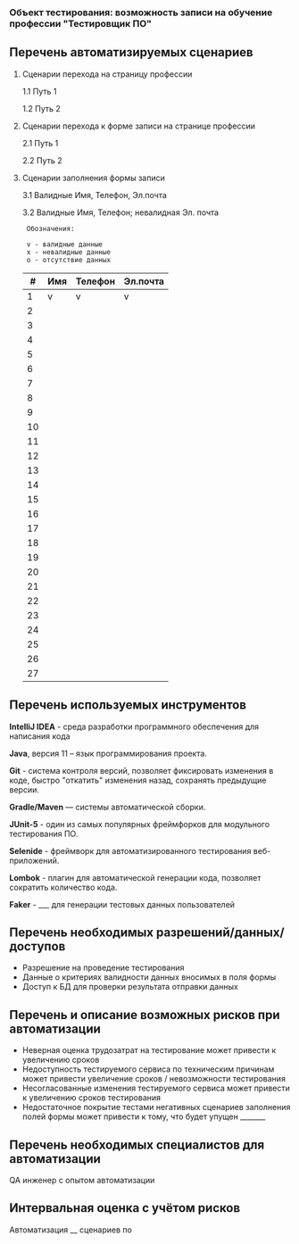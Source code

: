 ### **Объект тестирования:** возможность записи на обучение профессии "Тестировщик ПО"

## Перечень автоматизируемых сценариев
1. Сценарии перехода на страницу профессии
  
    1.1 Путь 1

    1.2 Путь 2

2. Сценарии перехода к форме записи на странице профессии
  
    2.1 Путь 1
  
    2.2 Путь 2

3. Сценарии заполнения формы записи
  
    3.1 Валидные Имя, Телефон, Эл.почта
    
    3.2 Валидные Имя, Телефон; невалидная Эл. почта
  
        Обозначения:

        v - валидные данные
        x - невалидные данные
        o - отсутствие данных

    | # | Имя | Телефон | Эл.почта |
    |---|-----|---------|----------|
    |1  |v|v|v|
    |2  |  |    |   |
    |3  ||||
    |4  ||||
    |5  ||||
    |6  ||||
    |7  ||||
    |8  ||||
    |9  ||||
    |10 ||||
    |11 ||||
    |12 ||||
    |13 ||||
    |14 ||||
    |15 ||||
    |16 ||||
    |17 ||||
    |18 ||||
    |19 ||||
    |20 ||||
    |21 ||||
    |22 ||||
    |23 ||||
    |24 ||||
    |25 ||||
    |26 ||||
    |27 ||||

## Перечень используемых инструментов

**IntelliJ IDEA** - среда разработки программного обеспечения для написания кода

**Java**, версия 11 – язык программирования проекта.

**Git** - система контроля версий, позволяет фиксировать изменения в коде, быстро "откатить" изменения назад, сохранять предыдущие версии.

**Gradle/Maven** — системы автоматической сборки.

**JUnit-5** - один из самых популярных фреймфорков для модульного тестирования ПО.

**Selenide** - фреймворк для автоматизированного тестирования веб-приложений.

**Lombok** - плагин для автоматической генерации кода, позволяет сократить количество кода.

**Faker** - ___ для генерации тестовых данных пользователей

## Перечень необходимых разрешений/данных/доступов
* Разрешение на проведение тестирования
* Данные о критериях валидности данных вносимых в поля формы
* Доступ к БД для проверки результата отправки данных

## Перечень и описание возможных рисков при автоматизации
- Неверная оценка трудозатрат на тестирование может привести к увеличению сроков
- Недоступность тестируемого сервиса по техническим причинам может привести увеличение сроков / невозможности тестирования
- Несогласованные изменения тестируемого сервиса может привести к увеличению сроков тестирования
- Недостаточное покрытие тестами негативных сценариев заполнения полей формы может привести к тому, что будет упущен _______

## Перечень необходимых специалистов для автоматизации
QA инженер с опытом автоматизации 

## Интервальная оценка с учётом рисков
Автоматизация __ сценариев по